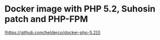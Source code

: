 # Docker image with PHP 5.2, Suhosin patch and PHP-FPM

[https://github.com/helderco/docker-php-5.2]()
